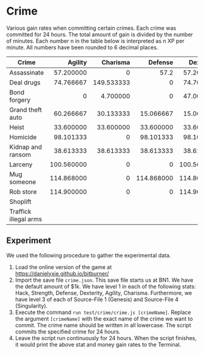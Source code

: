 # Crime

Various gain rates when committing certain crimes.  Each crime was committed
for 24 hours.  The total amount of gain is divided by the number of minutes.
Each number n in the table below is interpreted as n XP per minute.  All
numbers have been rounded to 6 decimal places.

| Crime                 | Agility    | Charisma   | Defense    | Dexterity  | Hack      | Karma      | Money      | Strength  |
|-----------------------|-----------:|-----------:|-----------:|-----------:|----------:|-----------:|-----------:|----------:|
| Assassinate           | 57.200000  | 0          | 57.2       | 57.200000  | 0         | -0.744792  | 501333.33  | 57.2      |
| Deal drugs            | 74.766667  | 149.533333 | 0          | 74.766667  | 0         | -2.920573  | 889066.67  | 0         |
| Bond forgery          | 0          | 4.700000   | 0          | 47.000000  | 31.333333 | -0.012240  | 556000.00  | 0         |
| Grand theft auto      | 60.266667  | 30.133333  | 15.066667  | 15.066667  | 0         | -1.471354  | 291555.56  | 15.066667 |
| Heist                 | 33.600000  | 33.600000  | 33.600000  | 33.600000  | 33.600000 | -0.437500  | 853333.33  | 33.600000 |
| Homicide              | 98.101333  | 0          | 98.101333  | 98.101333  | 0         | -57.481250 | 1087520.00 | 98.101333 |
| Kidnap and ransom     | 38.613333  | 38.613333  | 38.613333  | 38.613333  | 0         | -1.131250  | 390400.00  | 38.613333 |
| Larceny               | 100.560000 | 0          | 0          | 100.560000 | 75.420000 | -0.982031  | 666311.11  | 0         |
| Mug someone           | 114.868000 | 0          | 114.868000 | 114.868000 | 0         | -3.739193  | 688544.00  | 114.86800 |
| Rob store             | 114.900000 | 0          | 0          | 114.900000 | 76.600000 | -0.498698  | 510222.22  | 0         |
| Shoplift              |            |            |            |            |           |            |            |           |
| Traffick illegal arms |            |            |            |            |           |            |            |           |

## Experiment

We used the following procedure to gather the experimental data.

1. Load the online version of the game at https://danielyxie.github.io/bitburner/
1. Import the save file `crime.json`.  This save file starts us at BN1.  We
   have the default amount of $1k.  We have level 1 in each of the following
   stats: Hack, Strength, Defense, Dexterity, Agility, Charisma.  Furthermore,
   we have level 3 of each of Source-File 1 (Genesis) and Source-File 4
   (Singularity).
1. Execute the command `run test/crime/crime.js [crimeName]`.  Replace the
   argument `[crimeName]` with the exact name of the crime we want to commit.
   The crime name should be written in all lowercase.  The script commits the
   specified crime for 24 hours.
1. Leave the script run continuously for 24 hours.  When the script finishes,
   it would print the above stat and money gain rates to the Terminal.
